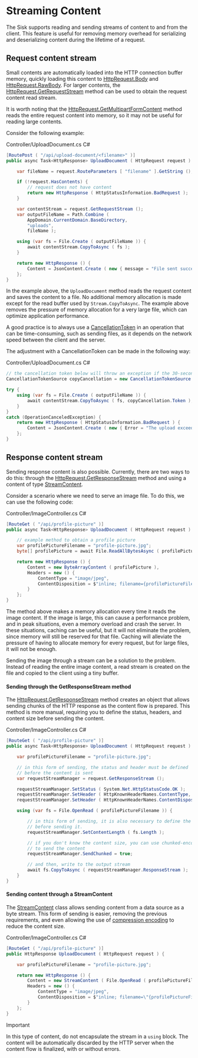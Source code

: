 # Streaming Content

The Sisk supports reading and sending streams of content to and from the client. This feature is useful for removing memory overhead for serializing and deserializing content during the lifetime of a request.

## Request content stream

Small contents are automatically loaded into the HTTP connection buffer memory, quickly loading this content to [HttpRequest.Body](/api/Sisk.Core.Http.HttpRequest.Body) and [HttpRequest.RawBody](/api/Sisk.Core.Http.HttpRequest.RawBody). For larger contents, the [HttpRequest.GetRequestStream](/api/Sisk.Core.Http.HttpRequest.GetRequestStream) method can be used to obtain the request content read stream.

It is worth noting that the [HttpRequest.GetMultipartFormContent](/api/Sisk.Core.Http.HttpRequest.GetMultipartFormContent) method reads the entire request content into memory, so it may not be useful for reading large contents.

Consider the following example:

<div class="script-header">
    <span>
        Controller/UploadDocument.cs
    </span>
    <span>
        C#
    </span>
</div>

```csharp
[RoutePost ( "/api/upload-document/<filename>" )]
public async Task<HttpResponse> UploadDocument ( HttpRequest request ) {

    var fileName = request.RouteParameters [ "filename" ].GetString ();

    if (!request.HasContents) {
        // request does not have content
        return new HttpResponse ( HttpStatusInformation.BadRequest );
    }

    var contentStream = request.GetRequestStream ();
    var outputFileName = Path.Combine (
        AppDomain.CurrentDomain.BaseDirectory,
        "uploads",
        fileName );

    using (var fs = File.Create ( outputFileName )) {
        await contentStream.CopyToAsync ( fs );
    }

    return new HttpResponse () {
        Content = JsonContent.Create ( new { message = "File sent successfully." } )
    };
}
```

In the example above, the `UploadDocument` method reads the request content and saves the content to a file. No additional memory allocation is made except for the read buffer used by `Stream.CopyToAsync`. The example above removes the pressure of memory allocation for a very large file, which can optimize application performance.

A good practice is to always use a [CancellationToken](https://learn.microsoft.com/pt-br/dotnet/api/system.threading.cancellationtoken) in an operation that can be time-consuming, such as sending files, as it depends on the network speed between the client and the server.

The adjustment with a CancellationToken can be made in the following way:

<div class="script-header">
    <span>
        Controller/UploadDocument.cs
    </span>
    <span>
        C#
    </span>
</div>

```csharp
// the cancellation token below will throw an exception if the 30-second timeout is reached.
CancellationTokenSource copyCancellation = new CancellationTokenSource ( delay: TimeSpan.FromSeconds ( 30 ) );

try {
    using (var fs = File.Create ( outputFileName )) {
        await contentStream.CopyToAsync ( fs, copyCancellation.Token );
    }
}
catch (OperationCanceledException) {
    return new HttpResponse ( HttpStatusInformation.BadRequest ) {
        Content = JsonContent.Create ( new { Error = "The upload exceeded the maximum upload time (30 seconds)." } )
    };
}
```

## Response content stream
Sending response content is also possible. Currently, there are two ways to do this: through the [HttpRequest.GetResponseStream](/api/Sisk.Core.Http.HttpRequest.GetResponseStream) method and using a content of type [StreamContent](https://learn.microsoft.com/pt-br/dotnet/api/system.net.http.streamcontent?view=net-9.0).

Consider a scenario where we need to serve an image file. To do this, we can use the following code:

<div class="script-header">
    <span>
        Controller/ImageController.cs
    </span>
    <span>
        C#
    </span>
</div>

```csharp
[RouteGet ( "/api/profile-picture" )]
public async Task<HttpResponse> UploadDocument ( HttpRequest request ) {

    // example method to obtain a profile picture
    var profilePictureFilename = "profile-picture.jpg";
    byte[] profilePicture = await File.ReadAllBytesAsync ( profilePictureFilename );

    return new HttpResponse () {
        Content = new ByteArrayContent ( profilePicture ),
        Headers = new () {
            ContentType = "image/jpeg",
            ContentDisposition = $"inline; filename={profilePictureFilename}"
        }
    };
}
```

The method above makes a memory allocation every time it reads the image content. If the image is large, this can cause a performance problem, and in peak situations, even a memory overload and crash the server. In these situations, caching can be useful, but it will not eliminate the problem, since memory will still be reserved for that file. Caching will alleviate the pressure of having to allocate memory for every request, but for large files, it will not be enough.

Sending the image through a stream can be a solution to the problem. Instead of reading the entire image content, a read stream is created on the file and copied to the client using a tiny buffer.

#### Sending through the GetResponseStream method

The [HttpRequest.GetResponseStream](/api/Sisk.Core.Http.HttpRequest.GetResponseStream) method creates an object that allows sending chunks of the HTTP response as the content flow is prepared. This method is more manual, requiring you to define the status, headers, and content size before sending the content.

<div class="script-header">
    <span>
        Controller/ImageController.cs
    </span>
    <span>
        C#
    </span>
</div>

```csharp
[RouteGet ( "/api/profile-picture" )]
public async Task<HttpResponse> UploadDocument ( HttpRequest request ) {

    var profilePictureFilename = "profile-picture.jpg";

    // in this form of sending, the status and header must be defined
    // before the content is sent
    var requestStreamManager = request.GetResponseStream ();

    requestStreamManager.SetStatus ( System.Net.HttpStatusCode.OK );
    requestStreamManager.SetHeader ( HttpKnownHeaderNames.ContentType, "image/jpeg" );
    requestStreamManager.SetHeader ( HttpKnownHeaderNames.ContentDisposition, $"inline; filename={profilePictureFilename}" );

    using (var fs = File.OpenRead ( profilePictureFilename )) {

        // in this form of sending, it is also necessary to define the content size
        // before sending it.
        requestStreamManager.SetContentLength ( fs.Length );

        // if you don't know the content size, you can use chunked-encoding
        // to send the content
        requestStreamManager.SendChunked = true;

        // and then, write to the output stream
        await fs.CopyToAsync ( requestStreamManager.ResponseStream );
    }
}
```

#### Sending content through a StreamContent

The [StreamContent](https://learn.microsoft.com/pt-br/dotnet/api/system.net.http.streamcontent?view=net-9.0) class allows sending content from a data source as a byte stream. This form of sending is easier, removing the previous requirements, and even allowing the use of [compression encoding](/docs/fundamentals/responses#gzip-deflate-and-brotli-compression) to reduce the content size.

<div class="script-header">
    <span>
        Controller/ImageController.cs
    </span>
    <span>
        C#
    </span>
</div>

```csharp
[RouteGet ( "/api/profile-picture" )]
public HttpResponse UploadDocument ( HttpRequest request ) {

    var profilePictureFilename = "profile-picture.jpg";

    return new HttpResponse () {
        Content = new StreamContent ( File.OpenRead ( profilePictureFilename ) ),
        Headers = new () {
            ContentType = "image/jpeg",
            ContentDisposition = $"inline; filename=\"{profilePictureFilename}\""
        }
    };
}
```

> [!IMPORTANT]
>
> In this type of content, do not encapsulate the stream in a `using` block. The content will be automatically discarded by the HTTP server when the content flow is finalized, with or without errors.